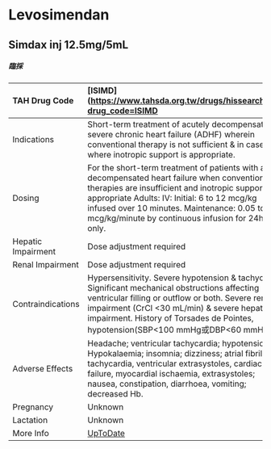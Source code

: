 # Levosimendan

## Simdax inj 12.5mg/5mL

##### 臨採

| TAH Drug Code      | [ISIMD](https://www.tahsda.org.tw/drugs/hissearch.php?drug_code=ISIMD                                                                                                                                                                                                                                       |
|:-------------------|:------------------------------------------------------------------------------------------------------------------------------------------------------------------------------------------------------------------------------------------------------------------------------------------------------------|
| Indications        | Short-term treatment of acutely decompensated severe chronic heart failure (ADHF) wherein conventional therapy is not sufficient & in cases where inotropic support is appropriate.                                                                                                                         |
| Dosing             | For the short-term treatment of patients with acute decompensated heart failure when conventional therapies are insufficient and inotropic support is appropriate Adults: IV: Initial: 6 to 12 mcg/kg infused over 10 minutes. Maintenance: 0.05 to 0.1 mcg/kg/minute by continuous infusion for 24hr only. |
| Hepatic Impairment | Dose adjustment required                                                                                                                                                                                                                                                                                    |
| Renal Impairment   | Dose adjustment required                                                                                                                                                                                                                                                                                    |
| Contraindications  | Hypersensitivity. Severe hypotension & tachycardia. Significant mechanical obstructions affecting ventricular filling or outflow or both. Severe renal impairment (CrCl <30 mL/min) & severe hepatic impairment. History of Torsades de Pointes, hypotension(SBP<100 mmHg或DBP<60 mmHg).                    |
| Adverse Effects    | Headache; ventricular tachycardia; hypotension. Hypokalaemia; insomnia; dizziness; atrial fibrillation, tachycardia, ventricular extrasystoles, cardiac failure, myocardial ischaemia, extrasystoles; nausea, constipation, diarrhoea, vomiting; decreased Hb.                                              |
| Pregnancy          | Unknown                                                                                                                                                                                                                                                                                                     |
| Lactation          | Unknown                                                                                                                                                                                                                                                                                                     |
| More Info          | [UpToDate](https://www.uptodate.com/contents/levosimendan-drug-information)                                                                                                                                                                                                                                 |

